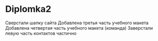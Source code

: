 # Diplomka2
 Сверстали шапку сайта
 Добавлена третья часть учебного макета
 Добавлена четвертая часть учебного макета (команда)
 Заверстали левую часть контактов частично
